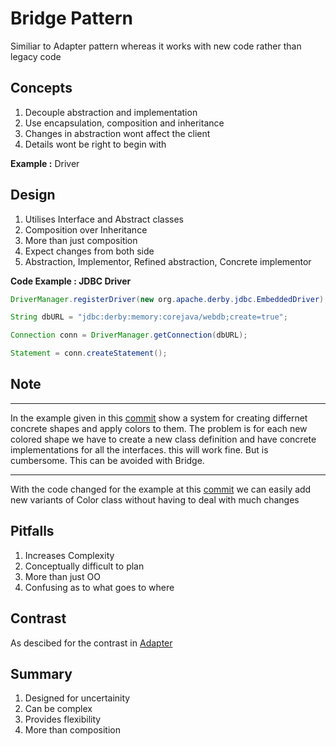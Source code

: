 # Bridge Pattern

Similiar to Adapter pattern whereas it works with new code rather than legacy code

## Concepts
1. Decouple abstraction and implementation
2. Use encapsulation, composition and inheritance
3. Changes in abstraction wont affect the client
4. Details wont be right to begin with

**Example :** Driver

## Design
1. Utilises Interface and Abstract classes
2. Composition over Inheritance
3. More than just composition
4. Expect changes from both side
5. Abstraction, Implementor, Refined abstraction, Concrete implementor

**Code Example : JDBC Driver**
```java
DriverManager.registerDriver(new org.apache.derby.jdbc.EmbeddedDriver);

String dbURL = "jdbc:derby:memory:corejava/webdb;create=true";

Connection conn = DriverManager.getConnection(dbURL);

Statement = conn.createStatement();
```

## Note
___
In the example given in this [commit]() show a system for creating differnet concrete shapes and apply colors to them. The problem is for each new colored shape we have to create a new class definition and have concrete implementations for all the interfaces. this will work fine. But is cumbersome. This can be avoided with Bridge.
___

With the code changed for the example at this [commit]() we can easily add new variants of Color class without having to deal with much changes

## Pitfalls
1. Increases Complexity
2. Conceptually difficult to plan
3. More than just OO
4. Confusing as to what goes to where

## Contrast
As descibed for the contrast in [Adapter]()

## Summary
1. Designed for uncertainity
2. Can be complex
3. Provides flexibility
4. More than composition